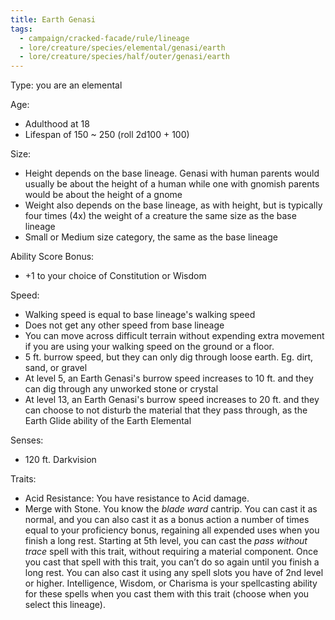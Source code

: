 ```yaml
---
title: Earth Genasi
tags:
  - campaign/cracked-facade/rule/lineage
  - lore/creature/species/elemental/genasi/earth
  - lore/creature/species/half/outer/genasi/earth
---
```


Type: you are an elemental

Age:

- Adulthood at 18
- Lifespan of 150 ~ 250 (roll 2d100 + 100)

Size:

- Height depends on the base lineage. Genasi with human parents would usually be about the height of a human while one with gnomish parents would be about the height of a gnome
- Weight also depends on the base lineage, as with height, but is typically four times (4x) the weight of a creature the same size as the base lineage
- Small or Medium size category, the same as the base lineage

Ability Score Bonus:

- +1 to your choice of Constitution or Wisdom

Speed:

- Walking speed is equal to base lineage's walking speed
- Does not get any other speed from base lineage
- You can move across difficult terrain without expending extra movement if you are using your walking speed on the ground or a floor.
- 5 ft. burrow speed, but they can only dig through loose earth. Eg. dirt, sand, or gravel
- At level 5, an Earth Genasi's burrow speed increases to 10 ft. and they can dig through any unworked stone or crystal
- At level 13, an Earth Genasi's burrow speed increases to 20 ft. and they can choose to not disturb the material that they pass through, as the Earth Glide ability of the Earth Elemental

Senses:

- 120 ft. Darkvision

Traits:

- Acid Resistance: You have resistance to Acid damage.
- Merge with Stone. You know the *blade ward* cantrip. You can cast it as normal, and you can also cast it as a bonus action a number of times equal to your proficiency bonus, regaining all expended uses when you finish a long rest. Starting at 5th level, you can cast the *pass without trace* spell with this trait, without requiring a material component. Once you cast that spell with this trait, you can’t do so again until you finish a long rest. You can also cast it using any spell slots you have of 2nd level or higher. Intelligence, Wisdom, or Charisma is your spellcasting ability for these spells when you cast them with this trait (choose when you select this lineage).
